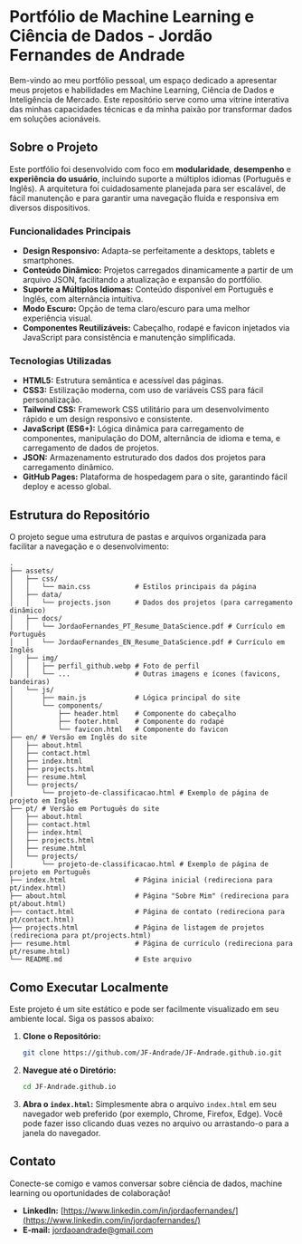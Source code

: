 # Portfólio de Machine Learning e Ciência de Dados - Jordão Fernandes de Andrade

Bem-vindo ao meu portfólio pessoal, um espaço dedicado a apresentar meus projetos e habilidades em Machine Learning, Ciência de Dados e Inteligência de Mercado. Este repositório serve como uma vitrine interativa das minhas capacidades técnicas e da minha paixão por transformar dados em soluções acionáveis.

## Sobre o Projeto

Este portfólio foi desenvolvido com foco em **modularidade**, **desempenho** e **experiência do usuário**, incluindo suporte a múltiplos idiomas (Português e Inglês). A arquitetura foi cuidadosamente planejada para ser escalável, de fácil manutenção e para garantir uma navegação fluida e responsiva em diversos dispositivos.

### Funcionalidades Principais

*   **Design Responsivo:** Adapta-se perfeitamente a desktops, tablets e smartphones.
*   **Conteúdo Dinâmico:** Projetos carregados dinamicamente a partir de um arquivo JSON, facilitando a atualização e expansão do portfólio.
*   **Suporte a Múltiplos Idiomas:** Conteúdo disponível em Português e Inglês, com alternância intuitiva.
*   **Modo Escuro:** Opção de tema claro/escuro para uma melhor experiência visual.
*   **Componentes Reutilizáveis:** Cabeçalho, rodapé e favicon injetados via JavaScript para consistência e manutenção simplificada.

### Tecnologias Utilizadas

*   **HTML5:** Estrutura semântica e acessível das páginas.
*   **CSS3:** Estilização moderna, com uso de variáveis CSS para fácil personalização.
*   **Tailwind CSS:** Framework CSS utilitário para um desenvolvimento rápido e um design responsivo e consistente.
*   **JavaScript (ES6+):** Lógica dinâmica para carregamento de componentes, manipulação do DOM, alternância de idioma e tema, e carregamento de dados de projetos.
*   **JSON:** Armazenamento estruturado dos dados dos projetos para carregamento dinâmico.
*   **GitHub Pages:** Plataforma de hospedagem para o site, garantindo fácil deploy e acesso global.

## Estrutura do Repositório

O projeto segue uma estrutura de pastas e arquivos organizada para facilitar a navegação e o desenvolvimento:

```text
.  
├── assets/  
│   ├── css/  
│   │   └── main.css           # Estilos principais da página
│   ├── data/  
│   │   └── projects.json      # Dados dos projetos (para carregamento dinâmico)
│   ├── docs/  
│   │   └── JordaoFernandes_PT_Resume_DataScience.pdf # Currículo em Português
│   │   └── JordaoFernandes_EN_Resume_DataScience.pdf # Currículo em Inglês
│   ├── img/  
│   │   ├── perfil_github.webp # Foto de perfil
│   │   └── ...                # Outras imagens e ícones (favicons, bandeiras)
│   └── js/  
│       ├── main.js            # Lógica principal do site
│       └── components/  
│           ├── header.html    # Componente do cabeçalho
│           ├── footer.html    # Componente do rodapé
│           └── favicon.html   # Componente do favicon
├── en/ # Versão em Inglês do site
│   ├── about.html
│   ├── contact.html
│   ├── index.html
│   ├── projects.html
│   ├── resume.html
│   └── projects/  
│       └── projeto-de-classificacao.html # Exemplo de página de projeto em Inglês
├── pt/ # Versão em Português do site
│   ├── about.html
│   ├── contact.html
│   ├── index.html
│   ├── projects.html
│   ├── resume.html
│   └── projects/  
│       └── projeto-de-classificacao.html # Exemplo de página de projeto em Português
├── index.html                 # Página inicial (redireciona para pt/index.html)
├── about.html                 # Página "Sobre Mim" (redireciona para pt/about.html)
├── contact.html               # Página de contato (redireciona para pt/contact.html)
├── projects.html              # Página de listagem de projetos (redireciona para pt/projects.html)
├── resume.html                # Página de currículo (redireciona para pt/resume.html)
└── README.md                  # Este arquivo
```

## Como Executar Localmente

Este projeto é um site estático e pode ser facilmente visualizado em seu ambiente local. Siga os passos abaixo:

1.  **Clone o Repositório:**
    ```bash
    git clone https://github.com/JF-Andrade/JF-Andrade.github.io.git
    ```
2.  **Navegue até o Diretório:**
    ```bash
    cd JF-Andrade.github.io
    ```
3.  **Abra o `index.html`:**
    Simplesmente abra o arquivo `index.html` em seu navegador web preferido (por exemplo, Chrome, Firefox, Edge). Você pode fazer isso clicando duas vezes no arquivo ou arrastando-o para a janela do navegador.

## Contato

Conecte-se comigo e vamos conversar sobre ciência de dados, machine learning ou oportunidades de colaboração!

*   **LinkedIn:** [https://www.linkedin.com/in/jordaofernandes/](https://www.linkedin.com/in/jordaofernandes/)  
*   **E-mail:** [jordaoandrade@gmail.com](mailto:jordaoandrade@gmail.com)